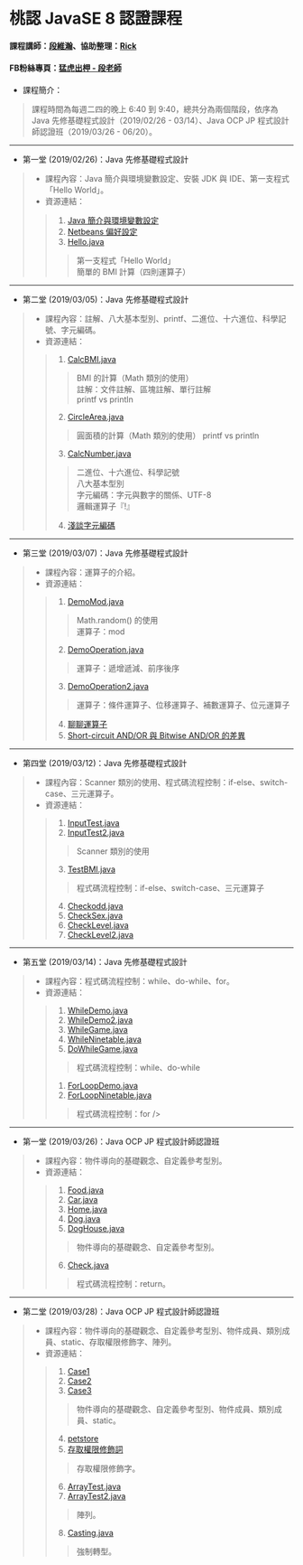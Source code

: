 # 桃認 JavaSE 8 認證課程
#### 課程講師：[段維瀚](https://github.com/vincenttuan)、協助整理：[Rick](https://github.com/rickbsr)
#### FB粉絲專頁：[猛虎出柙 - 段老師](https://www.facebook.com/%E7%8C%9B%E8%99%8E%E5%87%BA%E6%9F%99-%E6%AE%B5%E8%80%81%E5%B8%AB-2242200042711015/?modal=admin_todo_tour)
* 課程簡介：
> 課程時間為每週二四的晚上 6:40 到 9:40，總共分為兩個階段，依序為 Java 先修基礎程式設計（2019/02/26 - 03/14）、Java OCP JP 程式設計師認證班（2019/03/26 - 06/20）。
---
* 第一堂 (2019/02/26)：Java 先修基礎程式設計
> * 課程內容：Java 簡介與環境變數設定、安裝 JDK 與 IDE、第一支程式「Hello World」。
> * 資源連結：
>> 1. [Java 簡介與環境變數設定](https://codingbydumbbell.blogspot.com/2018/12/java-basic-aboutjava.html)
>> 2. [Netbeans 偏好設定](https://codingbydumbbell.blogspot.com/2019/02/tools-netbeans.html)
>> 3. [Hello.java](https://github.com/vincenttuan/JavaCourse0226/blob/master/src/lab/Hello.java)
>>> 第一支程式「Hello World」 <br />
>>> 簡單的 BMI 計算（四則運算子） <br />
---
* 第二堂 (2019/03/05)：Java 先修基礎程式設計
> * 課程內容：註解、八大基本型別、printf、二進位、十六進位、科學記號、字元編碼。
> * 資源連結：
>> 1. [CalcBMI.java](https://github.com/vincenttuan/JavaCourse0226/blob/master/src/lab/CalcBMI.java)
>>> BMI 的計算（Math 類別的使用）<br />
>>> 註解：文件註解、區塊註解、單行註解 <br />
>>> printf vs println <br />
>> 2. [CircleArea.java](https://github.com/vincenttuan/JavaCourse0226/blob/master/src/lab/CircleArea.java)
>>> 圓面積的計算（Math 類別的使用）
>>> printf vs println <br />
>> 3. [CalcNumber.java](https://github.com/vincenttuan/JavaCourse0226/blob/master/src/lab/CalcNumber.java)
>>> 二進位、十六進位、科學記號 <br />
>>> 八大基本型別 <br />
>>> 字元編碼：字元與數字的關係、UTF-8 <br />
>>> 邏輯運算子『!』 <br />
>> 4. [淺談字元編碼](https://codingbydumbbell.blogspot.com/2019/03/java-basic.html)
---
* 第三堂 (2019/03/07)：Java 先修基礎程式設計
> * 課程內容：運算子的介紹。
> * 資源連結：
>> 1. [DemoMod.java](https://github.com/vincenttuan/JavaCourse0226/blob/master/src/lab/DemoMod.java)
>>> Math.random() 的使用 <br />
>>> 運算子：mod <br />
>> 2. [DemoOperation.java](https://github.com/vincenttuan/JavaCourse0226/blob/master/src/lab/DemoOperation.java)
>>> 運算子：遞增遞減、前序後序
>> 3. [DemoOperation2.java](https://github.com/vincenttuan/JavaCourse0226/blob/master/src/lab/DemoOperation2.java)
>>> 運算子：條件運算子、位移運算子、補數運算子、位元運算子<br />
>> 4. [聊聊運算子](https://codingbydumbbell.blogspot.com/2018/07/java-basic.html)
>> 5. [Short-circuit AND/OR 與 Bitwise AND/OR 的差異](https://codingbydumbbell.blogspot.com/2018/12/java-basic-short-circuit-andor-bitwise.html)
---
* 第四堂 (2019/03/12)：Java 先修基礎程式設計
> * 課程內容：Scanner 類別的使用、程式碼流程控制：if-else、switch-case、三元運算子。
> * 資源連結：
>> 1. [InputTest.java](https://github.com/vincenttuan/JavaCourse0226/blob/master/src/lab/InputTest.java)
>> 2. [InputTest2.java](https://github.com/vincenttuan/JavaCourse0226/blob/master/src/lab/InputTest2.java)
>>> Scanner 類別的使用 <br />
>> 3. [TestBMI.java](https://github.com/vincenttuan/JavaCourse0226/blob/master/src/lab/TestBMI.java)
>>> 程式碼流程控制：if-else、switch-case、三元運算子 <br />
>> 4. [Checkodd.java](https://github.com/vincenttuan/JavaCourse0226/blob/master/src/lab/Checkodd.java)
>> 5. [CheckSex.java](https://github.com/vincenttuan/JavaCourse0226/blob/master/src/lab/CheckSex.java)
>> 6. [CheckLevel.java](https://github.com/vincenttuan/JavaCourse0226/blob/master/src/lab/CheckLevel.java)
>> 7. [CheckLevel2.java](https://github.com/vincenttuan/JavaCourse0226/blob/master/src/lab/CheckLevel2.java)
---
* 第五堂 (2019/03/14)：Java 先修基礎程式設計
> * 課程內容：程式碼流程控制：while、do-while、for。
> * 資源連結：
>> 1. [WhileDemo.java](https://github.com/vincenttuan/JavaCourse0226/blob/master/src/lab/WhileDemo.java)
>> 2. [WhileDemo2.java](https://github.com/vincenttuan/JavaCourse0226/blob/master/src/lab/WhileDemo2.java)
>> 3. [WhileGame.java](https://github.com/vincenttuan/JavaCourse0226/blob/master/src/lab/WhileGame.java)
>> 4. [WhileNinetable.java](https://github.com/vincenttuan/JavaCourse0226/blob/master/src/lab/WhileNinetable.java)
>> 5. [DoWhileGame.java](https://github.com/vincenttuan/JavaCourse0226/blob/master/src/lab/DoWhileGame.java)
>>> 程式碼流程控制：while、do-while<br />
>> 1. [ForLoopDemo.java](https://github.com/vincenttuan/JavaCourse0226/blob/master/src/lab/ForLoopDemo.java)
>> 2. [ForLoopNinetable.java](https://github.com/vincenttuan/JavaCourse0226/blob/master/src/lab/ForLoopNinetable.java)
>>> 程式碼流程控制：for />
---
* 第一堂 (2019/03/26)：Java OCP JP 程式設計師認證班
> * 課程內容：物件導向的基礎觀念、自定義參考型別。
> * 資源連結：
>> 1. [Food.java](https://github.com/vincenttuan/JavaCourse0226/blob/master/src/lesson01/Food.java)
>> 2. [Car.java](https://github.com/vincenttuan/JavaCourse0226/blob/master/src/lesson01/Car.java)
>> 3. [Home.java](https://github.com/vincenttuan/JavaCourse0226/blob/master/src/lesson01/Home.java)
>> 4. [Dog.java](https://github.com/vincenttuan/JavaCourse0226/blob/master/src/lesson01/Dog.java)
>> 5. [DogHouse.java](https://github.com/vincenttuan/JavaCourse0226/blob/master/src/lesson01/DogHouse.java)
>>> 物件導向的基礎觀念、自定義參考型別。<br />
>> 6. [Check.java](https://github.com/vincenttuan/JavaCourse0226/blob/master/src/lesson01/Check.java)
>>> 程式碼流程控制：return。<br />
---
* 第二堂 (2019/03/28)：Java OCP JP 程式設計師認證班
> * 課程內容：物件導向的基礎觀念、自定義參考型別、物件成員、類別成員、static、存取權限修飾字、陣列。
> * 資源連結：
>> 1. [Case1](https://github.com/vincenttuan/JavaCourse0226/tree/master/src/lesson02/case1)
>> 2. [Case2](https://github.com/vincenttuan/JavaCourse0226/tree/master/src/lesson02/case2)
>> 3. [Case3](https://github.com/vincenttuan/JavaCourse0226/tree/master/src/lesson02/case3)
>>> 物件導向的基礎觀念、自定義參考型別、物件成員、類別成員、static。<br />
>> 4. [petstore](https://github.com/vincenttuan/JavaCourse0226/tree/master/src/petstore)
>> 5. [存取權限修飾詞](https://codingbydumbbell.blogspot.com/2018/12/java-basic.html)
>>> 存取權限修飾字。<br />
>> 6. [ArrayTest.java](https://github.com/vincenttuan/JavaCourse0226/blob/master/src/lesson02/ArrayTest.java)
>> 7. [ArrayTest2.java](https://github.com/vincenttuan/JavaCourse0226/blob/master/src/lesson02/ArrayTest2.java)
>>> 陣列。<br />
>> 8. [Casting.java](https://github.com/vincenttuan/JavaCourse0226/blob/master/src/lesson02/Casting.java)
>>> 強制轉型。<br />
